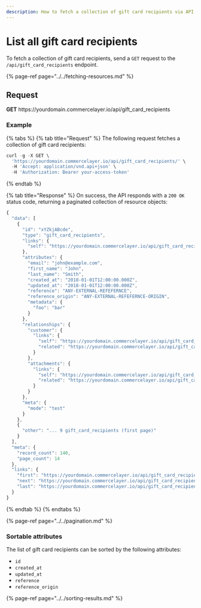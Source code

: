 ```yaml
---
description: How to fetch a collection of gift card recipients via API
---
```


# List all gift card recipients

To fetch a collection of gift card recipients, send a `GET` request to the `/api/gift_card_recipients` endpoint.

{% page-ref page="../../fetching-resources.md" %}

## Request

**GET** https://<i></i>yourdomain.commercelayer.io/api/gift_card_recipients

### **Example**

{% tabs %}
{% tab title="Request" %}
The following request fetches a collection of gift card recipients:

```javascript
curl -g -X GET \
  'https://yourdomain.commercelayer.io/api/gift_card_recipients/' \
  -H 'Accept: application/vnd.api+json' \
  -H 'Authorization: Bearer your-access-token'
```
{% endtab %}

{% tab title="Response" %}
On success, the API responds with a `200 OK` status code, returning a paginated collection of resource objects:

```javascript
{
  "data": [
    {
      "id": "xYZkjABcde",
      "type": "gift_card_recipients",
      "links": {
        "self": "https://yourdomain.commercelayer.io/api/gift_card_recipients/xYZkjABcde"
      },
      "attributes": {
        "email": "john@example.com",
        "first_name": "John",
        "last_name": "Smith",
        "created_at": "2018-01-01T12:00:00.000Z",
        "updated_at": "2018-01-01T12:00:00.000Z",
        "reference": "ANY-EXTERNAL-REFEFERNCE",
        "reference_origin": "ANY-EXTERNAL-REFEFERNCE-ORIGIN",
        "metadata": {
          "foo": "bar"
        }
      },
      "relationships": {
        "customer": {
          "links": {
            "self": "https://yourdomain.commercelayer.io/api/gift_card_recipients/xYZkjABcde/relationships/customer",
            "related": "https://yourdomain.commercelayer.io/api/gift_card_recipients/xYZkjABcde/customer"
          }
        },
        "attachments": {
          "links": {
            "self": "https://yourdomain.commercelayer.io/api/gift_card_recipients/xYZkjABcde/relationships/attachments",
            "related": "https://yourdomain.commercelayer.io/api/gift_card_recipients/xYZkjABcde/attachments"
          }
        }
      },
      "meta": {
        "mode": "test"
      }
    },
    {
      "other": "... 9 gift_card_recipients (first page)"
    }
  ],
  "meta": {
    "record_count": 140,
    "page_count": 14
  },
  "links": {
    "first": "https://yourdomain.commercelayer.io/api/gift_card_recipients?page[number]=1&page[size]=10",
    "next": "https://yourdomain.commercelayer.io/api/gift_card_recipients?page[number]=2&page[size]=10",
    "last": "https://yourdomain.commercelayer.io/api/gift_card_recipients?page[number]=14&page[size]=10"
  }
}
```
{% endtab %}
{% endtabs %}

{% page-ref page="../../pagination.md" %}

### Sortable attributes

The list of gift card recipients can be sorted by the following attributes:

* `id`
* `created_at`
* `updated_at`
* `reference`
* `reference_origin`

{% page-ref page="../../sorting-results.md" %}


